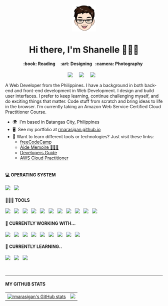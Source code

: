 <div align='center'>
  <img src="https://github.com/rmarasigan/rmarasigan.github.io/blob/master/assets/img/avatar.png" style="width:15%;height:10%;">
</div>
<h1 align='center'>Hi there, I'm Shanelle 👋👩‍💻</h1>
<h4 align='center'>
  :book: Reading&nbsp;&nbsp;
  &nbsp;&nbsp;:art: Designing&nbsp;&nbsp;
  :camera: Photography&nbsp;&nbsp;
</h4>
<p align='center'>
  <a href="https://www.twitter.com/rmarasigan_"><img src="https://img.shields.io/badge/twitter-%231DA1F2.svg?&style=for-the-badge&logo=twitter&logoColor=white" /></a>&nbsp;&nbsp;&nbsp;&nbsp;
  <a href="https://www.linkedin.com/in/rmarasigan"><img src="https://img.shields.io/badge/linkedin-%230077B5.svg?&style=for-the-badge&logo=linkedin&logoColor=white" /></a>&nbsp;&nbsp;&nbsp;&nbsp;
  <a href="https://open.spotify.com/playlist/0cTY1O0WPt9cc46N9LjEKg?si=RR_mmO6aQDOeJMm3YjkMkA&utm_source=copy-link"><img src="https://img.shields.io/badge/Spotify-43853D?&style=for-the-badge&logo=spotify&logoColor=white" /></a>&nbsp;&nbsp;&nbsp;&nbsp;
</p>

A Web Developer from the Philippines. I have a background in both back-end and front-end development in Web Development. I design and build user interfaces. I prefer to keep learning, continue challenging myself, and do exciting things that matter. Code stuff from scratch and bring ideas to life in the browser. I’m currently taking an Amazon Web Service Certified Cloud Practitioner Course.

* 🌍  I'm based in Batangas City, Philippines
* 🖥️  See my portfolio at [rmarasigan.github.io](http://rmarasigan.github.io/)
* :link: Want to learn different tools or technologies? Just visit these links:
  * [freeCodeCamp](https://github.com/rmarasigan/freecodecamp/blob/master/README.md)
  * [Aide Memoire 👩🏻‍💻](https://rmarasigan.github.io/notes/)
  * [Developers Guide](https://developersguide.netlify.app)
  * [AWS Cloud Practitioner](https://aws-cloud-practitioner.netlify.app/)
<br><br>

<h4>💻 OPERATING SYSTEM</h4>
<p>
  <img src="https://img.shields.io/badge/Linux-FCC624?style=for-the-badge&logo=linux&logoColor=black" />&nbsp;&nbsp;
  <img src="https://img.shields.io/badge/Windows-0078D6?style=for-the-badge&logo=windows&logoColor=white" />&nbsp;&nbsp;
</p>

<h4>👩🏻‍💻 TOOLS</h4>
<p>
  <img src="https://img.shields.io/badge/Brave-FF1B2D?style=for-the-badge&logo=Brave&logoColor=white" />&nbsp;&nbsp;
  <img src="https://img.shields.io/badge/Postman-FF6C37?style=for-the-badge&logo=postman&logoColor=white" />&nbsp;&nbsp;
  <img src="https://img.shields.io/badge/Figma-F24E1E?style=for-the-badge&logo=figma&logoColor=white" />&nbsp;&nbsp;
  <img src="https://img.shields.io/badge/GIT-E44C30?style=for-the-badge&logo=git&logoColor=white" />&nbsp;&nbsp;
  <img src="https://img.shields.io/badge/github-%23121011.svg?style=for-the-badge&logo=github&logoColor=white" />&nbsp;&nbsp;
  <img src="https://img.shields.io/badge/Notion-000000?style=for-the-badge&logo=notion&logoColor=white" />&nbsp;&nbsp;
  <img src="https://img.shields.io/badge/VIM-%2311AB00.svg?&style=for-the-badge&logo=vim&logoColor=white" />&nbsp;&nbsp;
  <img src="https://img.shields.io/badge/Visual_Studio_Code-0078D4?style=for-the-badge&logo=visual%20studio%20code&logoColor=white" />&nbsp;&nbsp;
  <img src="https://img.shields.io/badge/Jira-0052CC?style=for-the-badge&logo=Jira&logoColor=white" />&nbsp;&nbsp;
  <img src="https://img.shields.io/badge/Miro-050038?style=for-the-badge&logo=Miro&logoColor=white" />&nbsp;&nbsp;  
  <img src="https://img.shields.io/badge/Slack-4A154B?style=for-the-badge&logo=slack&logoColor=white" />&nbsp;&nbsp;
</p>

<h4>🔭 CURRENTLY WORKING WITH...</h4>
<p>
  <img src="https://img.shields.io/badge/Amazon_AWS-FF9900?style=for-the-badge&logo=amazonaws&logoColor=white" />&nbsp;&nbsp;  
  <img src="https://img.shields.io/badge/Go-00ADD8?style=for-the-badge&logo=go&logoColor=white" />&nbsp;&nbsp;
  <img src="https://img.shields.io/badge/TypeScript-007ACC?style=for-the-badge&logo=typescript&logoColor=white" />&nbsp;&nbsp;
  <img src="https://img.shields.io/badge/NPM-%23CB3837.svg?style=for-the-badge&logo=npm&logoColor=white" />&nbsp;&nbsp;
  <img src="https://img.shields.io/badge/JavaScript-323330?style=for-the-badge&logo=javascript&logoColor=F7DF1E" />&nbsp;&nbsp;
  <img src="https://img.shields.io/badge/CSS3-1572B6?&style=for-the-badge&logo=css3&logoColor=white" />&nbsp;&nbsp;
  <img src="https://img.shields.io/badge/html5%20-%23e34f26.svg?&style=for-the-badge&logo=html5&logoColor=white" />&nbsp;&nbsp;
  <img src="https://img.shields.io/badge/Markdown-000000?style=for-the-badge&logo=markdown&logoColor=white" />&nbsp;&nbsp;
  <img src="https://img.shields.io/badge/Netlify-00C7B7?style=for-the-badge&logo=netlify&logoColor=white" />&nbsp;&nbsp;
<!--   <img src="https://img.shields.io/badge/Bootstrap-563D7C?style=for-the-badge&logo=bootstrap&logoColor=white">&nbsp;&nbsp; -->
<!--   <img src="https://img.shields.io/badge/Amazon%20DynamoDB-4053D6?style=for-the-badge&logo=Amazon%20DynamoDB&logoColor=white" />&nbsp;&nbsp; -->
<!--   <img src="https://img.shields.io/badge/MySQL-005C84?style=for-the-badge&logo=mysql&logoColor=white" />&nbsp;&nbsp; -->
<!--   <img src="https://img.shields.io/badge/PHP-777BB4?style=for-the-badge&logo=php&logoColor=white" />&nbsp;&nbsp; -->
<!--   <img src="https://img.shields.io/badge/SQLite-07405E?style=for-the-badge&logo=sqlite&logoColor=white" />&nbsp;&nbsp; -->
<!--   <img src="https://img.shields.io/badge/jQuery-0769AD?style=for-the-badge&logo=jquery&logoColor=white" />&nbsp;&nbsp; -->
</p>

<h4>🌱  CURRENTLY LEARNING..</h4>
<p>
  <img src="https://img.shields.io/badge/Amazon_AWS-FF9900?style=for-the-badge&logo=amazonaws&logoColor=white" />&nbsp;&nbsp;
  <img src="https://img.shields.io/badge/JavaScript-323330?style=for-the-badge&logo=javascript&logoColor=F7DF1E" />&nbsp;&nbsp;
  <img src="https://img.shields.io/badge/Node.js-43853D?style=for-the-badge&logo=node.js&logoColor=white" />&nbsp;&nbsp;
<!--   <img src="https://img.shields.io/badge/terraform-%235835CC.svg?style=for-the-badge&logo=terraform&logoColor=white" />&nbsp;&nbsp;
  <img src="https://img.shields.io/badge/Heroku-430098?style=for-the-badge&logo=heroku&logoColor=white" />&nbsp;&nbsp;
  <img src="https://img.shields.io/badge/Vue.js-35495E?style=for-the-badge&logo=vue.js&logoColor=white" />&nbsp;&nbsp;
  <img src="https://img.shields.io/badge/Tailwind_CSS-38B2AC?style=for-the-badge&logo=tailwind-css&logoColor=white" />&nbsp;&nbsp; -->
</p>
<br/>
<hr />

<h4>MY GITHUB STATS</h4>
<table cellspacing="0" cellpadding="0">
  <tr>
    <td>
      <a href="http://www.github.com/rmarasigan"><img src="https://github-readme-stats.vercel.app/api?username=rmarasigan&show_icons=true&hide=&count_private=true&title_color=facc15&text_color=ffffff&icon_color=facc15&bg_color=1c1917&hide_border=true&show_icons=true" alt="rmarasigan's GitHub stats" /></a>
    </td>
    <td>
      <a href="http://www.github.com/rmarasigan"><img src="https://github-readme-streak-stats.herokuapp.com/?user=rmarasigan&stroke=ffffff&background=1c1917&ring=facc15&fire=facc15&currStreakNum=ffffff&currStreakLabel=facc15&sideNums=ffffff&sideLabels=ffffff&dates=ffffff&hide_border=true" /></a>
    </td>
  </tr>
</table>
<!-- <a href="http://www.github.com/rmarasigan"><img src="https://activity-graph.herokuapp.com/graph?username=rmarasigan&bg_color=1c1917&color=ffffff&line=facc15&point=ffffff&area_color=1c1917&area=true&hide_border=true&custom_title=GitHub%20Commits%20Graph" alt="GitHub Commits Graph" /></a> -->

<!--
// Badges for github
https://dev.to/envoy_/150-badges-for-github-pnk
https://ileriayo.github.io/markdown-badges/

// Netlify
https://img.shields.io/badge/Netlify-00C7B7?style=for-the-badge&logo=netlify&logoColor=white
// Travis CI
https://img.shields.io/badge/travis_CI-3EAAAF?style=for-the-badge&logo=travisci&logoColor=white

**rmarasigan/rmarasigan** is a ✨ _special_ ✨ repository because its `README.md` (this file) appears on your GitHub profile.
Here are some ideas to get you started:
- 🔭 I’m currently working on ...
- 🌱 I’m currently learning ...
- 👯 I’m looking to collaborate on ...
- 🤔 I’m looking for help with ...
- 💬 Ask me about ...
- 📫 How to reach me: ...
- 😄 Pronouns: ...
- ⚡ Fun fact: ...
-->
